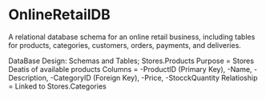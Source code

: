 # OnlineRetailDB
A relational database schema for an online retail business, including tables for products, categories, customers, orders, payments, and deliveries.


DataBase Design: Schemas and Tables;
Stores.Products
Purpose = Stores Deatis of available products
Columns = -ProductID (Primary Key), -Name, -Description, -CategoryID (Foreign Key), -Price, -StocckQuantity
Relatioship = Linked to Stores.Categories
